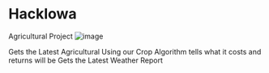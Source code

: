 # HackIowa
Agricultural Project 
![image](https://user-images.githubusercontent.com/43105808/115154515-0c4a4380-a030-11eb-914e-a0974cb21d7e.png)

Gets the Latest Agricultural 
Using our Crop Algorithm tells what it costs and returns will be
Gets the Latest Weather Report
